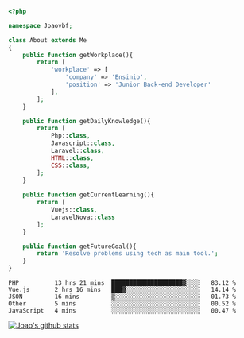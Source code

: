```php
<?php

namespace Joaovbf;

class About extends Me
{
    public function getWorkplace(){
        return [
            'workplace' => [
                'company' => 'Ensinio',
                'position' => 'Junior Back-end Developer'
            ],
        ];
    }

    public function getDailyKnowledge(){
        return [
            Php::class,
            Javascript::class,
            Laravel::class,
            HTML::class,
            CSS::class,
        ];
    }
    
    public function getCurrentLearning(){
        return [
            Vuejs::class,
            LaravelNova::class
        ];
    }

    public function getFutureGoal(){
        return 'Resolve problems using tech as main tool.';
    }
}
```
<!--START_SECTION:waka-->
```text
PHP          13 hrs 21 mins  ████████████████████▓░░░░   83.12 % 
Vue.js       2 hrs 16 mins   ███▓░░░░░░░░░░░░░░░░░░░░░   14.14 % 
JSON         16 mins         ▒░░░░░░░░░░░░░░░░░░░░░░░░   01.73 % 
Other        5 mins          ░░░░░░░░░░░░░░░░░░░░░░░░░   00.52 % 
JavaScript   4 mins          ░░░░░░░░░░░░░░░░░░░░░░░░░   00.47 % 
```
<!--END_SECTION:waka-->
[![Joao's github stats](https://github-readme-stats.vercel.app/api?username=Joaovbf)](https://github.com/anuraghazra/github-readme-stats)

<!--
**Joaovbf/Joaovbf** is a ✨ _special_ ✨ repository because its `README.md` (this file) appears on your GitHub profile.

Here are some ideas to get you started:

- 🔭 I’m currently working on ...
- 🌱 I’m currently learning ...
- 👯 I’m looking to collaborate on ...    
- 🤔 I’m looking for help with ...
- 💬 Ask me about ...
- 📫 How to reach me: ...
- 😄 Pronouns: ...
- ⚡ Fun fact: ...
-->
